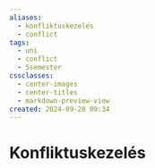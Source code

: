 ```yaml
---
aliases:
  - konfliktuskezelés
  - conflict
tags:
  - uni
  - conflict
  - 5semester
cssclasses:
  - center-images
  - center-titles
  - markdown-preview-view
created: 2024-09-28 09:34
---
```






# Konfliktuskezelés


